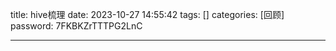 title: hive梳理 
date: 2023-10-27 14:55:42 
tags: []
categories: [回顾]
password: 7FKBKZrTTTPG2LnC

---
 <!--more-->

 